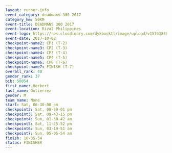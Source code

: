```yaml
---
layout: runner-info 
event_category: deadmans-300-2017 
category_km: 50KM 
event-title: DEADMANS 300 2017 
event-location: Rizal Philippines 
event-logo: https://res.cloudinary.com/dykbosktl/image/upload/v1574385898/Logo/2017-DM300-Logo_ljecaw.jpg 
event-date: 2017-10-02 
checkpoint-name2: CP1 (T-2) 
checkpoint-name3: CP2 (T-3) 
checkpoint-name4: CP3 (T-4) 
checkpoint-name5: CP4 (T-5) 
checkpoint-name6: CP6 (T-6) 
checkpoint-name7: FINISH (T-7) 
overall_rank: 40
gender_rank: 37
bib: 50054
first_name: Herbert
last_name: Gutierrez
gender: M
team_name: None
start: Sat, 06-30-00 pm
checkpoint2: Sat, 08-59-01 pm
checkpoint3: Sat, 09-43-15 pm
checkpoint4: Sun, 01-30-42 am
checkpoint5: Sat, 11-25-52 pm
checkpoint6: Sun, 03-19-51 am
checkpoint7: Sun, 05-05-54 am
finish: 10-35-54
status: FINISHER
---
```

